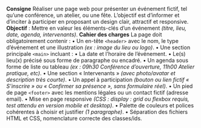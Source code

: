**Consigne**
Réaliser une page web pour présenter un événement fictif, tel qu’une conférence, un atelier, ou une fête. 
L’objectif est d’informer et d’inciter à participer en proposant un design clair, attractif et responsive.
**Objectif** : Mettre en valeur les éléments-clés d’un événement *(titre, lieu, date, agenda, intervenants)*.
**Cahier des charges**
La page doit obligatoirement contenir :
    •    Un en-tête ``<header>`` avec le nom, le type d’événement et une illustration *(ex : image du lieu ou logo)*.
    •    Une section principale ``<main>`` incluant :
    •    La date et l’horaire de l’événement.
    •    Le(s) lieu(x) précisé sous forme de paragraphe ou encadré.
    •    Un agenda sous forme de liste ou tableau *(ex : 09h30 Conférence d’ouverture, 11h00 Atelier pratique, etc)*.
    •    Une section « Intervenants » *(avec photo/avatar et description très courte)*.
    •    Un appel à participation *(bouton ou lien fictif « S’inscrire » ou « Confirmer sa présence », sans formulaire réel)*.
    •    Un pied de page ``<footer>`` avec les mentions légales ou un contact fictif (adresse email).
    •    Mise en page responsive *(CSS : display : grid ou flexbox requis, test attendu en version mobile et desktop)*.
    •    Palette de couleurs et polices cohérentes à choisir et justifier *(1 paragraphe)*.
    •    Séparation des fichiers HTML et CSS, nomenclature correcte des classes/ids.
